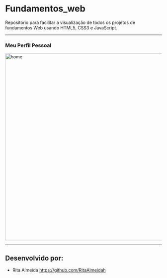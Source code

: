 # Fundamentos_web

Repositório para facilitar a visualização de todos os projetos de fundamentos Web usando HTML5, CSS3 e JavaScript.
***
### Meu Perfil Pessoal


<img align="center" width="600em" alt="home" src="https://github.com/RitaAlmeidah/fundamentos-web/assets/133229401/5579784a-284b-426d-ab93-cdc161f24925">


***
## Desenvolvido por:
- Rita Almeida https://github.com/RitaAlmeidah
